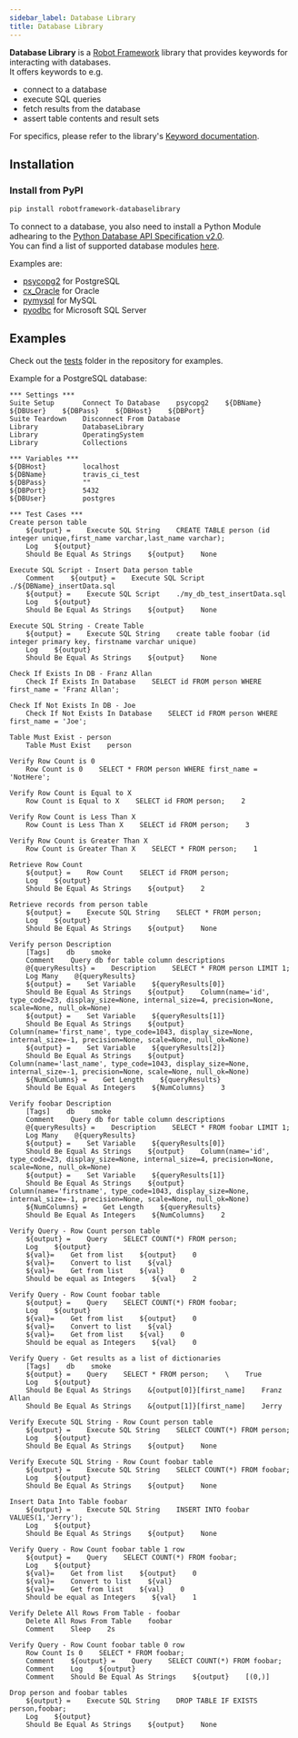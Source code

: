 ```yaml
---
sidebar_label: Database Library
title: Database Library
---
```


**Database Library** is a [Robot Framework](https://robotframework.org/) library that provides keywords for interacting with databases.  
It offers keywords to e.g.  
- connect to a database
- execute SQL queries
- fetch results from the database
- assert table contents and result sets

For specifics, please refer to the library's [Keyword documentation](https://marketsquare.github.io/Robotframework-Database-Library/#library-documentation-top).

## Installation

### Install from PyPI

```bash
pip install robotframework-databaselibrary
```

To connect to a database, you also need to install a Python Module adhearing to the [Python Database API Specification v2.0](https://www.python.org/dev/peps/pep-0249/).  
You can find a list of supported database modules [here](https://wiki.python.org/moin/DatabaseInterfaces).

Examples are:
- [psycopg2](https://pypi.org/project/psycopg2/) for PostgreSQL
- [cx_Oracle](https://pypi.org/project/cx-Oracle/) for Oracle
- [pymysql](https://pypi.org/project/PyMySQL/) for MySQL
- [pyodbc](https://pypi.org/project/pyodbc/) for Microsoft SQL Server

## Examples

Check out the [tests](https://github.com/MarketSquare/Robotframework-Database-Library/tree/master/test) folder in the repository for examples.

Example for a PostgreSQL database:

```robotframework
*** Settings ***
Suite Setup       Connect To Database    psycopg2    ${DBName}    ${DBUser}    ${DBPass}    ${DBHost}    ${DBPort}
Suite Teardown    Disconnect From Database
Library           DatabaseLibrary
Library           OperatingSystem
Library           Collections

*** Variables ***
${DBHost}         localhost
${DBName}         travis_ci_test
${DBPass}         ""
${DBPort}         5432
${DBUser}         postgres

*** Test Cases ***
Create person table
    ${output} =    Execute SQL String    CREATE TABLE person (id integer unique,first_name varchar,last_name varchar);
    Log    ${output}
    Should Be Equal As Strings    ${output}    None

Execute SQL Script - Insert Data person table
    Comment    ${output} =    Execute SQL Script    ./${DBName}_insertData.sql
    ${output} =    Execute SQL Script    ./my_db_test_insertData.sql
    Log    ${output}
    Should Be Equal As Strings    ${output}    None

Execute SQL String - Create Table
    ${output} =    Execute SQL String    create table foobar (id integer primary key, firstname varchar unique)
    Log    ${output}
    Should Be Equal As Strings    ${output}    None

Check If Exists In DB - Franz Allan
    Check If Exists In Database    SELECT id FROM person WHERE first_name = 'Franz Allan';

Check If Not Exists In DB - Joe
    Check If Not Exists In Database    SELECT id FROM person WHERE first_name = 'Joe';

Table Must Exist - person
    Table Must Exist    person

Verify Row Count is 0
    Row Count is 0    SELECT * FROM person WHERE first_name = 'NotHere';

Verify Row Count is Equal to X
    Row Count is Equal to X    SELECT id FROM person;    2

Verify Row Count is Less Than X
    Row Count is Less Than X    SELECT id FROM person;    3

Verify Row Count is Greater Than X
    Row Count is Greater Than X    SELECT * FROM person;    1

Retrieve Row Count
    ${output} =    Row Count    SELECT id FROM person;
    Log    ${output}
    Should Be Equal As Strings    ${output}    2

Retrieve records from person table
    ${output} =    Execute SQL String    SELECT * FROM person;
    Log    ${output}
    Should Be Equal As Strings    ${output}    None

Verify person Description
    [Tags]    db    smoke
    Comment    Query db for table column descriptions
    @{queryResults} =    Description    SELECT * FROM person LIMIT 1;
    Log Many    @{queryResults}
    ${output} =    Set Variable    ${queryResults[0]}
    Should Be Equal As Strings    ${output}    Column(name='id', type_code=23, display_size=None, internal_size=4, precision=None, scale=None, null_ok=None)
    ${output} =    Set Variable    ${queryResults[1]}
    Should Be Equal As Strings    ${output}    Column(name='first_name', type_code=1043, display_size=None, internal_size=-1, precision=None, scale=None, null_ok=None)
    ${output} =    Set Variable    ${queryResults[2]}
    Should Be Equal As Strings    ${output}    Column(name='last_name', type_code=1043, display_size=None, internal_size=-1, precision=None, scale=None, null_ok=None)
    ${NumColumns} =    Get Length    ${queryResults}
    Should Be Equal As Integers    ${NumColumns}    3

Verify foobar Description
    [Tags]    db    smoke
    Comment    Query db for table column descriptions
    @{queryResults} =    Description    SELECT * FROM foobar LIMIT 1;
    Log Many    @{queryResults}
    ${output} =    Set Variable    ${queryResults[0]}
    Should Be Equal As Strings    ${output}    Column(name='id', type_code=23, display_size=None, internal_size=4, precision=None, scale=None, null_ok=None)
    ${output} =    Set Variable    ${queryResults[1]}
    Should Be Equal As Strings    ${output}    Column(name='firstname', type_code=1043, display_size=None, internal_size=-1, precision=None, scale=None, null_ok=None)
    ${NumColumns} =    Get Length    ${queryResults}
    Should Be Equal As Integers    ${NumColumns}    2

Verify Query - Row Count person table
    ${output} =    Query    SELECT COUNT(*) FROM person;
    Log    ${output}
    ${val}=    Get from list    ${output}    0
    ${val}=    Convert to list    ${val}
    ${val}=    Get from list    ${val}    0
    Should be equal as Integers    ${val}    2

Verify Query - Row Count foobar table
    ${output} =    Query    SELECT COUNT(*) FROM foobar;
    Log    ${output}
    ${val}=    Get from list    ${output}    0
    ${val}=    Convert to list    ${val}
    ${val}=    Get from list    ${val}    0
    Should be equal as Integers    ${val}    0

Verify Query - Get results as a list of dictionaries
    [Tags]    db    smoke
    ${output} =    Query    SELECT * FROM person;    \    True
    Log    ${output}
    Should Be Equal As Strings    &{output[0]}[first_name]    Franz Allan
    Should Be Equal As Strings    &{output[1]}[first_name]    Jerry

Verify Execute SQL String - Row Count person table
    ${output} =    Execute SQL String    SELECT COUNT(*) FROM person;
    Log    ${output}
    Should Be Equal As Strings    ${output}    None

Verify Execute SQL String - Row Count foobar table
    ${output} =    Execute SQL String    SELECT COUNT(*) FROM foobar;
    Log    ${output}
    Should Be Equal As Strings    ${output}    None

Insert Data Into Table foobar
    ${output} =    Execute SQL String    INSERT INTO foobar VALUES(1,'Jerry');
    Log    ${output}
    Should Be Equal As Strings    ${output}    None

Verify Query - Row Count foobar table 1 row
    ${output} =    Query    SELECT COUNT(*) FROM foobar;
    Log    ${output}
    ${val}=    Get from list    ${output}    0
    ${val}=    Convert to list    ${val}
    ${val}=    Get from list    ${val}    0
    Should be equal as Integers    ${val}    1

Verify Delete All Rows From Table - foobar
    Delete All Rows From Table    foobar
    Comment    Sleep    2s

Verify Query - Row Count foobar table 0 row
    Row Count Is 0    SELECT * FROM foobar;
    Comment    ${output} =    Query    SELECT COUNT(*) FROM foobar;
    Comment    Log    ${output}
    Comment    Should Be Equal As Strings    ${output}    [(0,)]

Drop person and foobar tables
    ${output} =    Execute SQL String    DROP TABLE IF EXISTS person,foobar;
    Log    ${output}
    Should Be Equal As Strings    ${output}    None
```



